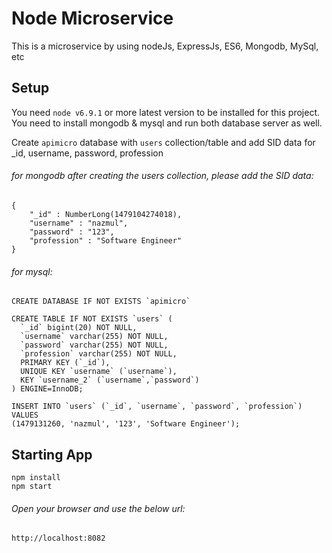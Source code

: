 # Node Microservice
This is a microservice by using nodeJs, ExpressJs, ES6, Mongodb, MySql, etc

## Setup
You need `node v6.9.1` or more latest version to be installed for this project.
You need to install mongodb & mysql and run both database server as well. 

Create `apimicro` database with `users` collection/table and add SID data for _id, username, password, profession

###### for mongodb after creating the users collection, please add the SID data:
```mongodb
{
    "_id" : NumberLong(1479104274018),
    "username" : "nazmul",
    "password" : "123",
    "profession" : "Software Engineer"
}
```

###### for mysql:

```
CREATE DATABASE IF NOT EXISTS `apimicro`
```

```
CREATE TABLE IF NOT EXISTS `users` (
  `_id` bigint(20) NOT NULL,
  `username` varchar(255) NOT NULL,
  `password` varchar(255) NOT NULL,
  `profession` varchar(255) NOT NULL,
  PRIMARY KEY (`_id`),
  UNIQUE KEY `username` (`username`),
  KEY `username_2` (`username`,`password`)
) ENGINE=InnoDB;
```

```
INSERT INTO `users` (`_id`, `username`, `password`, `profession`) VALUES
(1479131260, 'nazmul', '123', 'Software Engineer');
```

## Starting App
```
npm install
npm start
```

###### Open your browser and use the below url:
`http://localhost:8082`